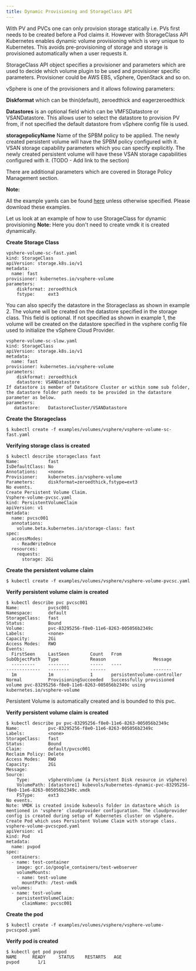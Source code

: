 ```yaml
---
title: Dynamic Provisioning and StorageClass API
---
```


With PV and PVCs one can only provision storage statically i.e. PVs first needs to be created before a Pod claims it. However with StorageClass API Kubernetes enables dynamic volume provisioning which is very unique to Kubernetes. This avoids pre-provisioning of storage and storage is provisioned automatically when a user requests it. 
 
StorageClass API object specifies a provisioner and parameters  which are used to decide which volume plugin to be used and provisioner specific parameters.
Provisioner could be AWS EBS, vSphere, OpenStack and so on.
 
vSphere is one of the provisioners and it allows following parameters:

**Diskformat** which can be thin(default), zeroedthick and eagerzeroedthick

**Datastores** is an optional field which can be VMFSDatastore or VSANDatastore. This allows user to select the datastore to provision PV from, if not specified the default datastore from vSphere config file is used.

**storagepolicyName** Name of the SPBM policy to be applied. The newly created persistent volume will have the SPBM policy configured with it.
VSAN storage capability parameters which you can specify explicitly. The newly created persistent volume will have these VSAN storage capabilities configured with it. (TODO - Add link to the section)
 
There are additional parameters which are covered in Storage Policy Management section.

**Note:**

All the example yamls can be found [here](https://github.com/kubernetes/kubernetes/tree/master/examples/volumes/vsphere) unless otherwise specified. Please download these examples.

Let us look at an example of how to use StorageClass for dynamic provisioning
**Note:** Here you don't need to create vmdk it is created dynamically.

**Create Storage Class**

```
vpshere-volume-sc-fast.yaml
kind: StorageClass
apiVersion: storage.k8s.io/v1
metadata:
  name: fast
provisioner: kubernetes.io/vsphere-volume
parameters:
    diskformat: zeroedthick
    fstype:     ext3
```

You can also specify the datastore in the Storageclass as shown in example 2. The volume will be created on the datastore specified in the storage class. This field is optional. If not specified as shown in example 1, the volume will be created on the datastore specified in the vsphere config file used to initialize the vSphere Cloud Provider.

```
vsphere-volume-sc-slow.yaml
kind: StorageClass
apiVersion: storage.k8s.io/v1
metadata:
  name: fast
provisioner: kubernetes.io/vsphere-volume
parameters:
    diskformat: zeroedthick
    datastore: VSANDatastore
If datastore is member of DataStore Cluster or within some sub folder, the datastore folder path needs to be provided in the datastore parameter as below.
parameters:
   datastore:	DatastoreCluster/VSANDatastore
```

**Create the Storageclass**

```
$ kubectl create -f examples/volumes/vsphere/vsphere-volume-sc-fast.yaml
```

**Verifying storage class is created**

```
$ kubectl describe storageclass fast 
Name:           fast
IsDefaultClass: No
Annotations:    <none>
Provisioner:    kubernetes.io/vsphere-volume
Parameters:     diskformat=zeroedthick,fstype=ext3
No events.
Create Persistent Volume Claim.
Vsphere-volume-pvcsc.yaml
kind: PersistentVolumeClaim
apiVersion: v1
metadata:
  name: pvcsc001
  annotations:
    volume.beta.kubernetes.io/storage-class: fast
spec:
  accessModes:
    - ReadWriteOnce
  resources:
    requests:
      storage: 2Gi
```

**Create the persistent volume claim**

```
$ kubectl create -f examples/volumes/vsphere/vsphere-volume-pvcsc.yaml
```

**Verify persistent volume claim is created**

```
$ kubectl describe pvc pvcsc001
Name:           pvcsc001
Namespace:      default
StorageClass:   fast
Status:         Bound
Volume:         pvc-83295256-f8e0-11e6-8263-005056b2349c
Labels:         <none>
Capacity:       2Gi
Access Modes:   RWO
Events:
  FirstSeen     LastSeen        Count   From                            SubObjectPath   Type            Reason                  Message
  ---------     --------        -----   ----                            -------------   --------        ------                  -------
  1m            1m              1       persistentvolume-controller                     Normal          ProvisioningSucceeded   Successfully provisioned volume pvc-83295256-f8e0-11e6-8263-005056b2349c using kubernetes.io/vsphere-volume
```

Persistent Volume is automatically created and is bounded to this pvc.

**Verify persistent volume claim is created**

```
$ kubectl describe pv pvc-83295256-f8e0-11e6-8263-005056b2349c
Name:           pvc-83295256-f8e0-11e6-8263-005056b2349c
Labels:         <none>
StorageClass:   fast
Status:         Bound
Claim:          default/pvcsc001
Reclaim Policy: Delete
Access Modes:   RWO
Capacity:       2Gi
Message:
Source:
    Type:       vSphereVolume (a Persistent Disk resource in vSphere)
    VolumePath: [datastore1] kubevols/kubernetes-dynamic-pvc-83295256-f8e0-11e6-8263-005056b2349c.vmdk
    FSType:     ext3
No events.
Note: VMDK is created inside kubevols folder in datastore which is mentioned in 'vsphere' cloudprovider configuration. The cloudprovider config is created during setup of Kubernetes cluster on vSphere.
Create Pod which uses Persistent Volume Claim with storage class.
vsphere-volume-pvcscpod.yaml
apiVersion: v1
kind: Pod
metadata:
  name: pvpod
spec:
  containers:
  - name: test-container
    image: gcr.io/google_containers/test-webserver
    volumeMounts:
    - name: test-volume
      mountPath: /test-vmdk
  volumes:
  - name: test-volume
    persistentVolumeClaim:
      claimName: pvcsc001
```

**Create the pod**

```
$ kubectl create -f examples/volumes/vsphere/vsphere-volume-pvcscpod.yaml
```

**Verify pod is created**

```
$ kubectl get pod pvpod
NAME      READY     STATUS    RESTARTS   AGE
pvpod       1/1 
```